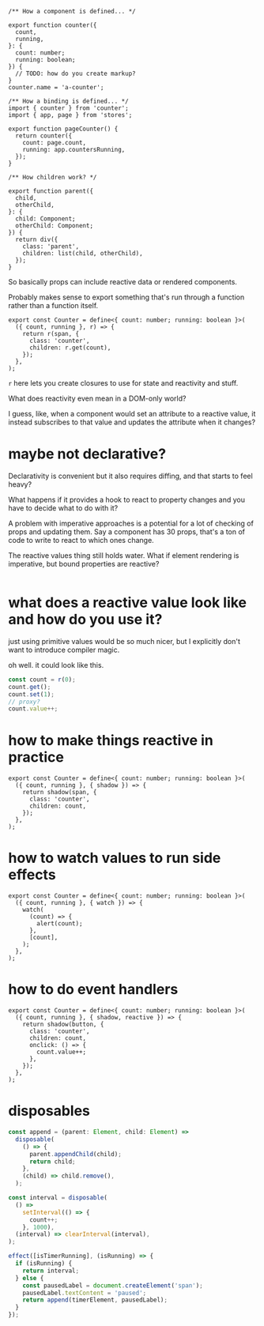 ```tsx
/** How a component is defined... */

export function counter({
  count,
  running,
}: {
  count: number;
  running: boolean;
}) {
  // TODO: how do you create markup?
}
counter.name = 'a-counter';

/** How a binding is defined... */
import { counter } from 'counter';
import { app, page } from 'stores';

export function pageCounter() {
  return counter({
    count: page.count,
    running: app.countersRunning,
  });
}

/** How children work? */

export function parent({
  child,
  otherChild,
}: {
  child: Component;
  otherChild: Component;
}) {
  return div({
    class: 'parent',
    children: list(child, otherChild),
  });
}
```

So basically props can include reactive data or rendered components.

Probably makes sense to export something that's run through a function rather than a function itself.

```tsx
export const Counter = define<{ count: number; running: boolean }>(
  ({ count, running }, r) => {
    return r(span, {
      class: 'counter',
      children: r.get(count),
    });
  },
);
```

`r` here lets you create closures to use for state and reactivity and stuff.

What does reactivity even mean in a DOM-only world?

I guess, like, when a component would set an attribute to a reactive value, it instead subscribes to that value and updates the attribute when it changes?

# maybe not declarative?

Declarativity is convenient but it also requires diffing, and that starts to feel heavy?

What happens if it provides a hook to react to property changes and you have to decide what to do with it?

A problem with imperative approaches is a potential for a lot of checking of props and updating them. Say a component has 30 props, that's a ton of code to write to react to which ones change.

The reactive values thing still holds water. What if element rendering is imperative, but bound properties are reactive?

```tsx

```

# what does a reactive value look like and how do you use it?

just using primitive values would be so much nicer, but I explicitly don't want to introduce compiler magic.

oh well. it could look like this.

```ts
const count = r(0);
count.get();
count.set(1);
// proxy?
count.value++;
```

# how to make things reactive in practice

```tsx
export const Counter = define<{ count: number; running: boolean }>(
  ({ count, running }, { shadow }) => {
    return shadow(span, {
      class: 'counter',
      children: count,
    });
  },
);
```

# how to watch values to run side effects

```tsx
export const Counter = define<{ count: number; running: boolean }>(
  ({ count, running }, { watch }) => {
    watch(
      (count) => {
        alert(count);
      },
      [count],
    );
  },
);
```

# how to do event handlers

```tsx
export const Counter = define<{ count: number; running: boolean }>(
  ({ count, running }, { shadow, reactive }) => {
    return shadow(button, {
      class: 'counter',
      children: count,
      onclick: () => {
        count.value++;
      },
    });
  },
);
```

# disposables

```ts
const append = (parent: Element, child: Element) =>
  disposable(
    () => {
      parent.appendChild(child);
      return child;
    },
    (child) => child.remove(),
  );

const interval = disposable(
  () =>
    setInterval(() => {
      count++;
    }, 1000),
  (interval) => clearInterval(interval),
);

effect([isTimerRunning], (isRunning) => {
  if (isRunning) {
    return interval;
  } else {
    const pausedLabel = document.createElement('span');
    pausedLabel.textContent = 'paused';
    return append(timerElement, pausedLabel);
  }
});
```
